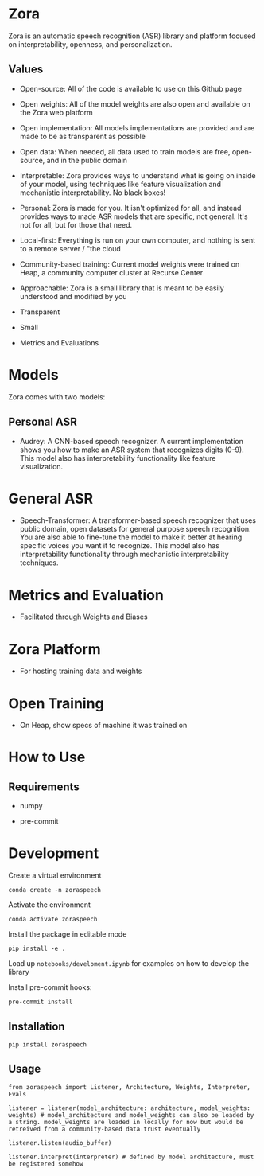 # Zora

Zora is an automatic speech recognition (ASR) library and platform focused on interpretability, openness, and personalization.

## Values

- Open-source: All of the code is available to use on this Github page

- Open weights: All of the model weights are also open and available on the Zora web platform

- Open implementation: All models implementations are provided and are made to be as transparent as possible

- Open data: When needed, all data used to train models are free, open-source, and in the public domain

- Interpretable: Zora provides ways to understand what is going on inside of your model, using techniques like feature visualization and mechanistic interpretability. No black boxes!

- Personal: Zora is made for you. It isn't optimized for all, and instead provides ways to made ASR models that are specific, not general. It's not for all, but for those that need.

- Local-first: Everything is run on your own computer, and nothing is sent to a remote server / "the cloud

- Community-based training: Current model weights were trained on Heap, a community computer cluster at Recurse Center

- Approachable: Zora is a small library that is meant to be easily understood and modified by you

- Transparent

- Small

- Metrics and Evaluations

# Models

Zora comes with two models:

## Personal ASR

- Audrey: A CNN-based speech recognizer. A current implementation shows you how to make an ASR system that recognizes digits (0-9). This model also has interpretability functionality like feature visualization.

# General ASR
- Speech-Transformer: A transformer-based speech recognizer that uses public domain, open datasets for general purpose speech recognition. You are also able to fine-tune the model to make it better at hearing specific voices you want it to recognize. This model also has interpretability functionality through mechanistic interpretability techniques.

# Metrics and Evaluation
- Facilitated through Weights and Biases

# Zora Platform

- For hosting training data and weights

# Open Training

- On Heap, show specs of machine it was trained on

# How to Use

## Requirements

- numpy

- pre-commit

# Development

Create a virtual environment

`conda create -n zoraspeech`

Activate the environment

`conda activate zoraspeech`

Install the package in editable mode

`pip install -e .`

Load up `notebooks/develoment.ipynb` for examples on how to develop the library

Install pre-commit hooks:

`pre-commit install`

## Installation

`pip install zoraspeech`

## Usage

`from zoraspeech import Listener, Architecture, Weights, Interpreter, Evals`


`listener = listener(model_architecture: architecture, model_weights: weights) # model_architecture and model_weights can also be loaded by a string. model_weights are loaded in locally for now but would be retreived from a community-based data trust eventually` 


`listener.listen(audio_buffer)`


`listener.interpret(interpreter) # defined by model architecture, must be registered somehow`